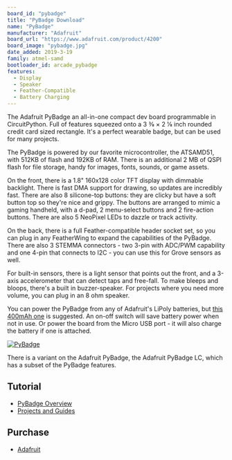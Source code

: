 ```yaml
---
board_id: "pybadge"
title: "PyBadge Download"
name: "PyBadge"
manufacturer: "Adafruit"
board_url: "https://www.adafruit.com/product/4200"
board_image: "pybadge.jpg"
date_added: 2019-3-19
family: atmel-samd
bootloader_id: arcade_pybadge
features:
  - Display
  - Speaker
  - Feather-Compatible
  - Battery Charging
---
```


The Adafruit PyBadge an all-in-one compact dev board programmable in CircuitPython. Full of features squeezed onto a 3 3⁄8 × 2 1⁄8 inch rounded credit card sized rectangle. It's a perfect wearable badge, but can be used for many projects.

The PyBadge is powered by our favorite microcontroller, the ATSAMD51, with 512KB of flash and 192KB of RAM. There is an additional 2 MB of QSPI flash for file storage, handy for images, fonts, sounds, or game assets.

On the front, there is a 1.8" 160x128 color TFT display with dimmable backlight. There is fast DMA support for drawing, so updates are incredibly fast. There are also 8 silicone-top buttons: they are clicky but have a soft button top so they're nice and grippy. The buttons are arranged to mimic a gaming handheld, with a d-pad, 2 menu-select buttons and 2 fire-action buttons. There are also 5 NeoPixel LEDs to dazzle or track activity.

On the back, there is a full Feather-compatible header socket set, so you can plug in any FeatherWing to expand the capabilities of the PyBadge. There are also 3 STEMMA connectors - two 3-pin with ADC/PWM capability and one 4-pin that connects to I2C - you can use this for Grove sensors as well.

For built-in sensors, there is a light sensor that points out the front, and a 3-axis accelerometer that can detect taps and free-fall. To make bleeps and bloops, there's a built in buzzer-speaker. For projects where you need more volume, you can plug in an 8 ohm speaker.

You can power the PyBadge from any of Adafruit's LiPoly batteries, but [this 400mAh one](https://www.adafruit.com/category/574) is suggested. An on-off switch will save battery power when not in use. Or power the board from the Micro USB port - it will also charge the battery if one is attached.

[![PyBadge](http://img.youtube.com/vi/n2rzrYRAPYI/0.jpg)](https://youtu.be/n2rzrYRAPYI?t=762 "PyBadge")

There is a variant on the Adafruit PyBadge, the Adafruit PyBadge LC, which has a subset of the PyBadge features.

## Tutorial

- [PyBadge Overview](https://learn.adafruit.com/adafruit-pybadge)
- [Projects and Guides](https://learn.adafruit.com/products/4200/guides)

## Purchase

* [Adafruit](https://www.adafruit.com/product/4200)
